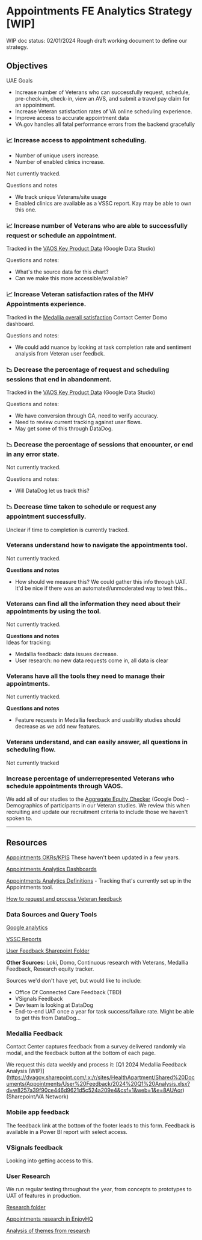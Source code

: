 # Appointments FE Analytics Strategy [WIP]

WIP doc status: 02/01/2024 Rough draft working document to define our strategy. 


## Objectives

UAE Goals
- Increase number of Veterans who can successfully request, schedule, pre-check-in, check-in, view an AVS, and submit a travel pay claim for an appointment.
- Increase Veteran satisfaction rates of VA online scheduling experience.
- Improve access to accurate appointment data
- VA.gov handles all fatal performance errors from the backend gracefully

### 📈 Increase access to appointment scheduling.

- Number of unique users increase.
- Number of enabled clinics increase.

Not currently tracked.

Questions and notes
- We track unique Veterans/site usage
- Enabled clinics are available as a VSSC report. Kay may be able to own this one.

### 📈 Increase number of Veterans who are able to successfully request or schedule an appointment.

Tracked in the [VAOS Key Product Data](https://lookerstudio.google.com/reporting/2d972405-6655-4718-85d6-4bdd56c4e858/page/p_rxu0pq17qc) (Google Data Studio)


Questions and notes:
- What's the source data for this chart?
- Can we make this more accessible/available?


### 📈 Increase Veteran satisfaction rates of the MHV Appointments experience.

Tracked in the [Medallia overall satisfaction](https://va-gov.domo.com/page/825663825) Contact Center Domo dashboard.

Questions and notes:
- We could add nuance by looking at task completion rate and sentiment analysis from Veteran user feedbck.

### 📉 Decrease the percentage of request and scheduling sessions that end in abandonment.

Tracked in the [VAOS Key Product Data](https://lookerstudio.google.com/reporting/2d972405-6655-4718-85d6-4bdd56c4e858/page/p_rxu0pq17qc) (Google Data Studio)

Questions and notes:
- We have conversion through GA, need to verify accuracy.
- Need to review current tracking against user flows.
- May get some of this through DataDog.

### 📉 Decrease the percentage of sessions that encounter, or end in any error state.

Not currently tracked.

Questions and notes:
- Will DataDog let us track this?

### 📉 Decrease time taken to schedule or request any appointment successfully.

Unclear if time to completion is currently tracked.


### Veterans understand how to navigate the appointments tool.

Not currently tracked.


**Questions and notes**
- How should we measure this? We could gather this info through UAT. It'd be nice if there was an automated/unmoderated way to test this...

### Veterans can find all the information they need about their appointments by using the tool.

Not currently tracked.

**Questions and notes**  
Ideas for tracking:
- Medallia feedback: data issues decrease.
- User research: no new data requests come in, all data is clear

### Veterans have all the tools they need to manage their appointments.

Not currently tracked.

**Questions and notes**
- Feature requests in Medallia feedback and usability studies should decrease as we add new features.


### Veterans understand, and can easily answer, all questions in scheduling flow.

Not currently tracked


### Increase percentage of underrepresented Veterans who schedule appointments through VAOS.

We add all of our studies to the [Aggregate Equity Checker](https://docs.google.com/spreadsheets/d/1FptjVArKot0wb2X8efpNtTAl3Rd1qroaEQmWtJ-bDxM/edit#gid=1035614575) (Google Doc) - Demographics of participants in our Veteran studies. We review this when recruiting and update our recruitment criteria to include those we haven't spoken to.

-----

## Resources

[Appointments OKRs/KPIS](vaos-kpis.md)
These haven't been updated in a few years.

[Appointments Analytics Dashboards](vaos-analytics-links.md)

[Appointments Analytics Definitions]([draft]vaos-analytics-definitions.md) - Tracking that's currently set up in the Appointments tool.

[How to request and process Veteran feedback](https://github.com/department-of-veterans-affairs/va.gov-team/blob/master/products/health-care/appointments/va-online-scheduling/how-to/how-to-request-medallia-feedback.md)


### Data Sources and Query Tools

[Google analytics](https://analytics.google.com/analytics/web/#/report-home/a50123418w177519031p176188361)

[VSSC Reports](https://reports.vssc.med.va.gov/ReportServer/Pages/ReportViewer.aspx?/Access/VA+Online+Scheduling&rs:Command=Render)

[User Feedback Sharepoint Folder](https://dvagov.sharepoint.com/sites/HealthApartment/Shared%20Documents/Forms/AllItems.aspx?id=%2Fsites%2FHealthApartment%2FShared%20Documents%2FAppointments%2FUser%20Feedback&viewid=9384f3a8%2De3e8%2D4abb%2Db2ab%2D24cf305ccdac)

**Other Sources:**  Loki, Domo, Continuous research with Veterans, Medallia Feedback, Research equity tracker.

Sources we'd don't have yet, but would like to include:
- Office Of Connected Care Feedback (TBD)
- VSignals Feedback
- Dev team is looking at DataDog
- End-to-end UAT once a year for task success/failure rate. Might be able to get this from DataDog... 

### Medallia Feedback
Contact Center captures feedback from a survey delivered randomly via modal, and the feedback button at the bottom of each page.

We request this data weekly and process it:
[Q1 2024 Medallia Feedback Analysis (WIP)] (https://dvagov.sharepoint.com/:x:/r/sites/HealthApartment/Shared%20Documents/Appointments/User%20Feedback/2024%20Q1%20Analysis.xlsx?d=w8257a39f90ce446d9621d5c524a209e4&csf=1&web=1&e=8AUAor)  (Sharepoint/VA Network) 

### Mobile app feedback

The feedback link at the bottom of the footer leads to this form. Feedback is available in a Power BI report with select access.

### VSignals feedback

Looking into getting access to this.

### User Research

We run regular testing throughout the year, from concepts to prototypes to UAT of features in production.

[Research folder]()

[Appointments research in EnjoyHQ]()

[Analysis of themes from research](https://github.com/department-of-veterans-affairs/va.gov-team/blob/master/products/health-care/appointments/va-online-scheduling/research/themes.md)
